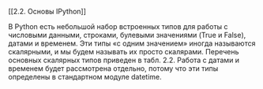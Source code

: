 [[2.2. Основы IPython]]

В Python есть небольшой набор встроенных типов для работы с числовыми
данными, строками, булевыми значениями (True и False), датами и временем.
Эти типы «с одним значением» иногда называются скалярными, и мы будем
называть их просто скалярами. Перечень основных скалярных типов приведен
в табл. 2.2. Работа с датами и временем будет рассмотрена отдельно, потому
что эти типы определены в стандартном модуле datetime.


